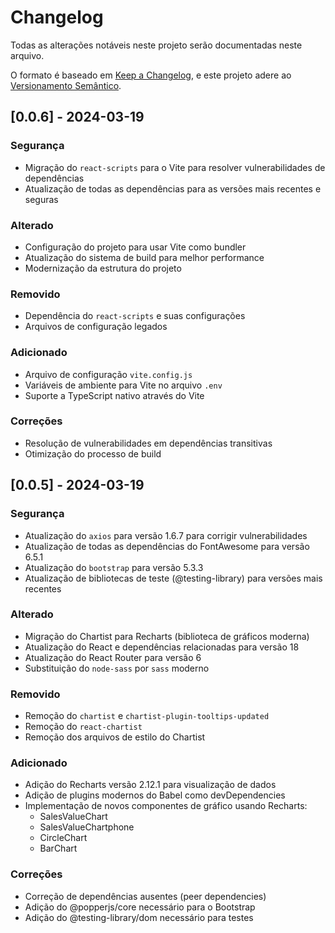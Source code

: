 # Changelog

Todas as alterações notáveis neste projeto serão documentadas neste arquivo.

O formato é baseado em [Keep a Changelog](https://keepachangelog.com/pt-BR/1.0.0/),
e este projeto adere ao [Versionamento Semântico](https://semver.org/lang/pt-BR/).

## [0.0.6] - 2024-03-19

### Segurança
- Migração do `react-scripts` para o Vite para resolver vulnerabilidades de dependências
- Atualização de todas as dependências para as versões mais recentes e seguras

### Alterado
- Configuração do projeto para usar Vite como bundler
- Atualização do sistema de build para melhor performance
- Modernização da estrutura do projeto

### Removido
- Dependência do `react-scripts` e suas configurações
- Arquivos de configuração legados

### Adicionado
- Arquivo de configuração `vite.config.js`
- Variáveis de ambiente para Vite no arquivo `.env`
- Suporte a TypeScript nativo através do Vite

### Correções
- Resolução de vulnerabilidades em dependências transitivas
- Otimização do processo de build

## [0.0.5] - 2024-03-19

### Segurança
- Atualização do `axios` para versão 1.6.7 para corrigir vulnerabilidades
- Atualização de todas as dependências do FontAwesome para versão 6.5.1
- Atualização do `bootstrap` para versão 5.3.3
- Atualização de bibliotecas de teste (@testing-library) para versões mais recentes

### Alterado
- Migração do Chartist para Recharts (biblioteca de gráficos moderna)
- Atualização do React e dependências relacionadas para versão 18
- Atualização do React Router para versão 6
- Substituição do `node-sass` por `sass` moderno

### Removido
- Remoção do `chartist` e `chartist-plugin-tooltips-updated`
- Remoção do `react-chartist`
- Remoção dos arquivos de estilo do Chartist

### Adicionado
- Adição do Recharts versão 2.12.1 para visualização de dados
- Adição de plugins modernos do Babel como devDependencies
- Implementação de novos componentes de gráfico usando Recharts:
  - SalesValueChart
  - SalesValueChartphone
  - CircleChart
  - BarChart

### Correções
- Correção de dependências ausentes (peer dependencies)
- Adição do @popperjs/core necessário para o Bootstrap
- Adição do @testing-library/dom necessário para testes 